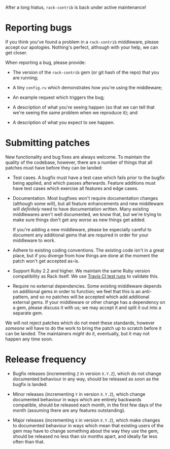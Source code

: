 After a long hiatus, `rack-contrib` is back under active maintenance!


# Reporting bugs

If you think you've found a problem in a `rack-contrib` middleware, please
accept our apologies.  Nothing's perfect, although with your help, we can
get closer.

When reporting a bug, please provide:

* The version of the `rack-contrib` gem (or git hash of the repo) that you
  are running;

* A tiny `config.ru` which demonstrates how you're using the middleware;

* An example request which triggers the bug;

* A description of what you're seeing happen (so that we can tell that we're
  seeing the same problem when we reproduce it); and

* A description of what you expect to see happen.


# Submitting patches

New functionality and bug fixes are always welcome.  To maintain the quality
of the codebase, however, there are a number of things that all patches must
have before they can be landed:

* Test cases.  A bugfix must have a test case which fails prior to the
  bugfix being applied, and which passes afterwards.  Feature additions must
  have test cases which exercise all features and edge cases.

* Documentation.  Most bugfixes won't require documentation changes
  (although some will), but all feature enhancements and new middleware will
  *definitely* need to have documentation written.  Many existing
  middlewares aren't well documented, we know that, but we're trying to
  make sure things don't get any *worse* as new things get added.

  If you're adding a new middleware, please be especially careful to
  document any additional gems that are required in order for your
  middleware to work.

* Adhere to existing coding conventions.  The existing code isn't in a great
  place, but if you diverge from how things are done at the moment the patch
  won't get accepted as-is.

* Support Ruby 2.2 and higher.  We maintain the same Ruby version
  compatibility as Rack itself.  We use [Travis CI test
  runs](https://travis-ci.org/rack/rack-contrib) to validate this.

* Require no external dependencies.  Some existing middleware depends on
  additional gems in order to function; we feel that this is an
  anti-pattern, and so no patches will be accepted which add additional
  external gems.  If your middleware or other change has a dependency on a
  gem, please discuss it with us; we may accept it and split it out into a
  separate gem.

We will not reject patches which do not meet these standards, however
*someone* will have to do the work to bring the patch up to scratch before
it can be landed.  The maintainers *might* do it, eventually, but it may not
happen any time soon.


# Release frequency

* Bugfix releases (incrementing `Z` in version `X.Y.Z`), which do not change
  documented behaviour in any way, should be released as soon as the bugfix
  is landed.

* Minor releases (incrementing `Y` in version `X.Y.Z`), which change
  documented behaviour in ways which are entirely backwards compatible,
  should be released each month, in the first few days of the month
  (assuming there are any features outstanding).

* Major releases (incrementing `X` in version `X.Y.Z`), which make changes
  to documented behaviour in ways which mean that existing users of the gem
  may have to change something about the way they use the gem, should be
  released no less than six months apart, and ideally far less often than
  that.
